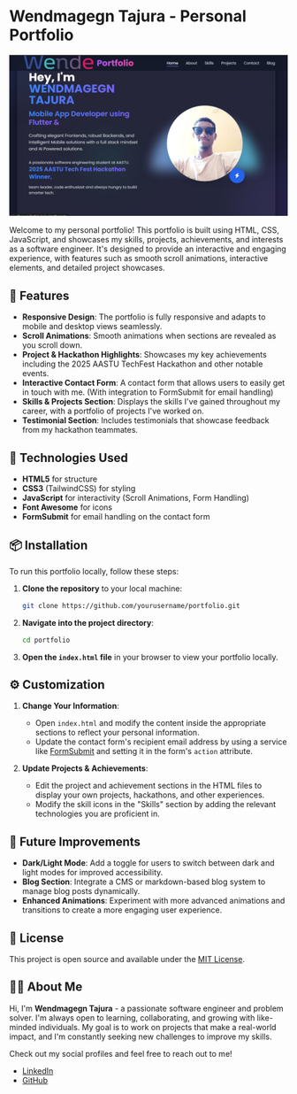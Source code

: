 # Wendmagegn Tajura - Personal Portfolio

![Portfolio Screenshot](image/portfolio-screenshot.png)


Welcome to my personal portfolio! This portfolio is built using HTML, CSS, JavaScript, and showcases my skills, projects, achievements, and interests as a software engineer. It's designed to provide an interactive and engaging experience, with features such as smooth scroll animations, interactive elements, and detailed project showcases.

## 🚀 Features

- **Responsive Design**: The portfolio is fully responsive and adapts to mobile and desktop views seamlessly.
- **Scroll Animations**: Smooth animations when sections are revealed as you scroll down.
- **Project & Hackathon Highlights**: Showcases my key achievements including the 2025 AASTU TechFest Hackathon and other notable events.
- **Interactive Contact Form**: A contact form that allows users to easily get in touch with me. (With integration to FormSubmit for email handling)
- **Skills & Projects Section**: Displays the skills I've gained throughout my career, with a portfolio of projects I've worked on.
- **Testimonial Section**: Includes testimonials that showcase feedback from my hackathon teammates.

## 🔧 Technologies Used

- **HTML5** for structure
- **CSS3** (TailwindCSS) for styling
- **JavaScript** for interactivity (Scroll Animations, Form Handling)
- **Font Awesome** for icons
- **FormSubmit** for email handling on the contact form

## 📦 Installation

To run this portfolio locally, follow these steps:

1. **Clone the repository** to your local machine:
    ```bash
    git clone https://github.com/yourusername/portfolio.git
    ```

2. **Navigate into the project directory**:
    ```bash
    cd portfolio
    ```

3. **Open the `index.html` file** in your browser to view your portfolio locally.

## ⚙️ Customization

1. **Change Your Information**:
    - Open `index.html` and modify the content inside the appropriate sections to reflect your personal information.
    - Update the contact form's recipient email address by using a service like [FormSubmit](https://formsubmit.co) and setting it in the form's `action` attribute.

2. **Update Projects & Achievements**:
    - Edit the project and achievement sections in the HTML files to display your own projects, hackathons, and other experiences.
    - Modify the skill icons in the "Skills" section by adding the relevant technologies you are proficient in.

## 🌱 Future Improvements

- **Dark/Light Mode**: Add a toggle for users to switch between dark and light modes for improved accessibility.
- **Blog Section**: Integrate a CMS or markdown-based blog system to manage blog posts dynamically.
- **Enhanced Animations**: Experiment with more advanced animations and transitions to create a more engaging user experience.

## 📝 License

This project is open source and available under the [MIT License](LICENSE).

## 🙋‍♂️ About Me

Hi, I'm **Wendmagegn Tajura** - a passionate software engineer and problem solver. I'm always open to learning, collaborating, and growing with like-minded individuals. My goal is to work on projects that make a real-world impact, and I'm constantly seeking new challenges to improve my skills.

Check out my social profiles and feel free to reach out to me!

- [LinkedIn](https://www.linkedin.com/in/wendmagegn-tajura)
- [GitHub](https://github.com/wende12github)

